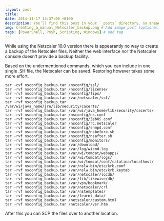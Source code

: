 ```yaml
---
layout: post
title: 
date: 2014-11-17 13:37:00 +0100
description: You’ll find this post in your `_posts` directory. Go ahead and edit it and re-build the site to see your changes. # Add post description (optional)
img: Creating_a_manual_Netscaler_backup.png # Add image post (optional)
tags: [PowerShell, PoSh, Scripting, Windows] # add tag
---
```

While using the Netscaler 10.0 version there is appearantly no way to create a backup of the Netscaler files. Neither the web interface nor the Netscaler console doesn't provide a backup facility.

Based on the undermentioned commands, which you can include in one single .SH file, the Netscaler can be saved. Restoring however takes some more effort.

```
tar -cvf nsconfig_backup.tar /nsconfig/ssl/
tar -rvf nsconfig_backup.tar /nsconfig/license/
tar -rvf nsconfig_backup.tar /nsconfig/fips/
tar -rvf nsconfig_backup.tar /var/netscaler/ssl/
tar -rvf nsconfig_backup.tar /var/wi/java_home/jre/lib/security/cacerts/
tar -rvf nsconfig_backup.tar /var/wi/java_home/lib/security/cacerts/
tar -rvf nsconfig_backup.tar /nsconfig/ns.conf
tar -rvf nsconfig_backup.tar /nsconfig/ZebOS.conf
tar -rvf nsconfig_backup.tar /nsconfig/rc.netscaler
tar -rvf nsconfig_backup.tar /nsconfig/snmpd.conf
tar -rvf nsconfig_backup.tar /nsconfig/nsbefore.sh
tar -rvf nsconfig_backup.tar /nsconfig/nsafter.sh
tar -rvf nsconfig_backup.tar /nsconfig/monitors/
tar -rvf nsconfig_backup.tar /var/download/
tar -rvf nsconfig_backup.tar /var/log/wicmd.log
tar -rvf nsconfig_backup.tar /var/wi/tomcat/webapps/
tar -rvf nsconfig_backup.tar /var/wi/tomcat/logs/
tar -rvf nsconfig_backup.tar /var/wi/tomcat/conf/catalina/localhost/
tar -rvf nsconfig_backup.tar /var/nslw.bin/etc/krb.conf
tar -rvf nsconfig_backup.tar /var/nslw.bin/etc/krb.keytab
tar -rvf nsconfig_backup.tar /var/netscaler/locdb/
tar -rvf nsconfig_backup.tar /var/lib/likewise/db/
tar -rvf nsconfig_backup.tar /var/vpn/bookmark/
tar -rvf nsconfig_backup.tar /var/netscaler/crl
tar -rvf nsconfig_backup.tar /var/nstemplates/
tar -rvf nsconfig_backup.tar /var/learnt_data/
tar -rvf nsconfig_backup.tar /netscaler/custom.html
tar -rvf nsconfig_backup.tar /netscaler/vsr.htm
```

After this you can SCP the files over to another location.